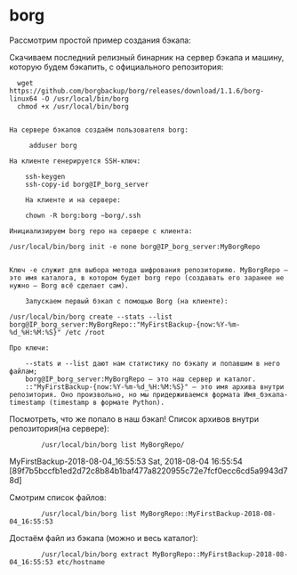 # borg


Рассмотрим простой пример создания бэкапа:

Скачиваем последний релизный бинарник на сервер бэкапа и машину, которую будем бэкапить, с официального репозитория:
    
      wget https://github.com/borgbackup/borg/releases/download/1.1.6/borg-linux64 -O /usr/local/bin/borg
      chmod +x /usr/local/bin/borg


    На сервере бэкапов создаём пользователя borg:

    	 adduser borg

    На клиенте генерируется SSH-ключ:

    	ssh-keygen
    	ssh-copy-id borg@IP_borg_server
    
		На клиенте и на сервере:
		
    	chown -R borg:borg ~borg/.ssh

    Инициализируем borg repo на сервере с клиента:

    /usr/local/bin/borg init -e none borg@IP_borg_server:MyBorgRepo


    Ключ -e служит для выбора метода шифрования репозиторияю. MyBorgRepo — это имя каталога, в котором будет borg repo (создавать его заранее не нужно — Borg всё сделает сам).
    
		Запускаем первый бэкап с помощью Borg (на клиенте):

    /usr/local/bin/borg create --stats --list borg@IP_borg_server:MyBorgRepo::"MyFirstBackup-{now:%Y-%m-%d_%H:%M:%S}" /etc /root

    Про ключи:
		
        --stats и --list дают нам статистику по бэкапу и попавшим в него файлам;
        borg@IP_borg_server:MyBorgRepo — это наш сервер и каталог.
        ::"MyFirstBackup-{now:%Y-%m-%d_%H:%M:%S}" — это имя архива внутри репозитория. Оно произвольно, но мы придерживаемся формата Имя_бэкапа-timestamp (timestamp в формате Python).

Посмотреть, что же попало в наш бэкап! Список архивов внутри репозитория(на сервере):

			/usr/local/bin/borg list MyBorgRepo/

MyFirstBackup-2018-08-04_16:55:53    Sat, 2018-08-04 16:55:54 [89f7b5bccfb1ed2d72c8b84b1baf477a8220955c72e7fcf0ecc6cd5a9943d78d]

Смотрим список файлов:

			/usr/local/bin/borg list MyBorgRepo::MyFirstBackup-2018-08-04_16:55:53


Достаём файл из бэкапа (можно и весь каталог):

			/usr/local/bin/borg extract MyBorgRepo::MyFirstBackup-2018-08-04_16:55:53 etc/hostname
